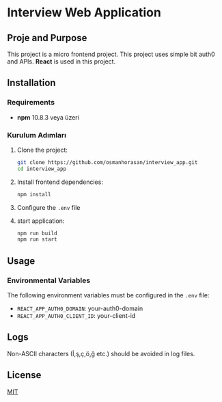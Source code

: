 # Interview Web Application

## Proje and Purpose 
This project is a micro frontend project. This project uses simple bit auth0 and APIs. **React** is used in this project.

## Installation

### Requirements
- **npm** 10.8.3 veya üzeri

### Kurulum Adımları

1. Clone the project:
    ```bash
    git clone https://github.com/osmanhorasan/interview_app.git
    cd interview_app
    ```

2. Install frontend dependencies:
    ```bash
    npm install
    ```

3. Configure the `.env` file


6. start application:
    ```bash
    npm run build
    npm run start
    ```

## Usage

### Environmental Variables
The following environment variables must be configured in the `.env` file:

- `REACT_APP_AUTH0_DOMAIN`: your-auth0-domain
- `REACT_APP_AUTH0_CLIENT_ID`: your-client-id



## Logs

Non-ASCII characters (İ,ş,ç,ö,ğ etc.) should be avoided in log files.

## License
[MIT](LICENSE)
